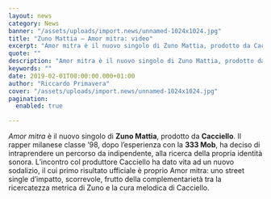 ```yaml
---
layout: news
category: News
banner: "/assets/uploads/import.news/unnamed-1024x1024.jpg"
title: "Zuno Mattia – Amor mitra: video"
excerpt: "Amor mitra è il nuovo singolo di Zuno Mattia, prodotto da Cacciello. Il rapper milanese classe ’98, dopo l’esperienza con la 333 Mob, ha deciso di intraprendere un percorso da indipendente, alla ricerca della propria identità sonora. L’incontro col produttore Cacciello ha dato vita ad un nuovo sodalizio, il cui primo risultato ufficiale è proprio [&hellip"
quote: ""
description: "Amor mitra è il nuovo singolo di Zuno Mattia, prodotto da Cacciello. Il rapper milanese classe ’98, dopo l’esperienza con la 333 Mob, ha deciso di intraprendere un percorso da indipendente, alla ricerca della propria identità sonora. L’incontro col produttore Cacciello ha dato vita ad un nuovo sodalizio, il cui primo risultato ufficiale è proprio [&hellip"
keywords: ""
date: 2019-02-01T00:00:00.000+01:00
author: "Riccardo Primavera"
cover: "/assets/uploads/import.news/unnamed-1024x1024.jpg"
pagination:
  enabled: true

---
```


_Amor mitra_ è il nuovo singolo di **Zuno Mattia**, prodotto da **Cacciello**. Il rapper milanese classe ’98, dopo l’esperienza con la **333 Mob**, ha deciso di intraprendere un percorso da indipendente, alla ricerca della propria identità sonora. L’incontro col produttore Cacciello ha dato vita ad un nuovo sodalizio, il cui primo risultato ufficiale è proprio Amor mitra: uno street single d’impatto, scorrevole, frutto della complementarietà tra la ricercatezza metrica di Zuno e la cura melodica di Cacciello.